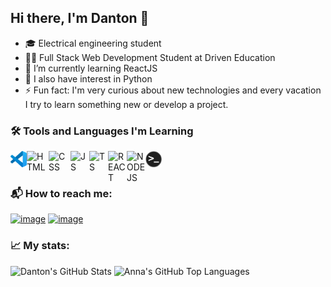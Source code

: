 ## Hi there, I'm Danton 👋
- 🎓 Electrical engineering student
- 👨‍💻 Full Stack Web Development Student at Driven Education
- 🌱 I’m currently learning ReactJS
- 👀 I also have interest in Python
- ⚡ Fun fact: I'm very curious about new technologies and every vacation I try to learn something new or develop a project.

### 🛠️ Tools and Languages I'm Learning
<img align="left" alt="Visual Studio Code" width="26px" src="https://raw.githubusercontent.com/github/explore/80688e429a7d4ef2fca1e82350fe8e3517d3494d/topics/visual-studio-code/visual-studio-code.png" />
<img alt="HTML" align="left" width="35px" src="https://icons-for-free.com/iconfiles/png/512/vscode+icons+type+html-1324451320119191066.png" />
<img alt="CSS" align="left" width="35px" src="https://icons-for-free.com/iconfiles/png/512/vscode+icons+type+css-1324451270074695333.png" />
<img alt="JS" align="left" width="30px" src="https://icons-for-free.com/iconfiles/png/512/javascript+original-1324760550805182024.png" />
<img alt="TS" align="left" width="30px" src="https://icons-for-free.com/iconfiles/png/512/typescript+original-1324760574003158198.png" />
<img alt="REACT" align="left" width="30px" src="https://icons-for-free.com/iconfiles/png/512/react+original-1324760565814167828.png" />
<img alt="NODEJS" align="left" width="30px" src="https://icons-for-free.com/iconfiles/png/512/nodejs+original-1324760553994193787.png" />
<img align="left" alt="Terminal" width="26px" src="https://raw.githubusercontent.com/github/explore/80688e429a7d4ef2fca1e82350fe8e3517d3494d/topics/terminal/terminal.png" />

<br />
<br />

### 📬 How to reach me:
[![image](https://img.shields.io/badge/LinkedIn-0077B5?style=for-the-badge&logo=linkedin&logoColor=white)](https://www.linkedin.com/in/danton-matheus-costa)
[![image](https://img.shields.io/badge/Gmail-D14836?style=for-the-badge&logo=gmail&logoColor=white)](mailto:dantonmatheus03@gmail.com)

### 📈 My stats:
<div align="left">
  <img height=190em alt="Danton's GitHub Stats" src="https://github-readme-stats.vercel.app/api?username=danton03&show_icons=true&theme=dark&count_private=true" />
  <img height=190em alt="Anna's GitHub Top Languages" src="https://github-readme-stats.vercel.app/api/top-langs/?username=danton03&layout=compact&theme=dark" />
</div>

